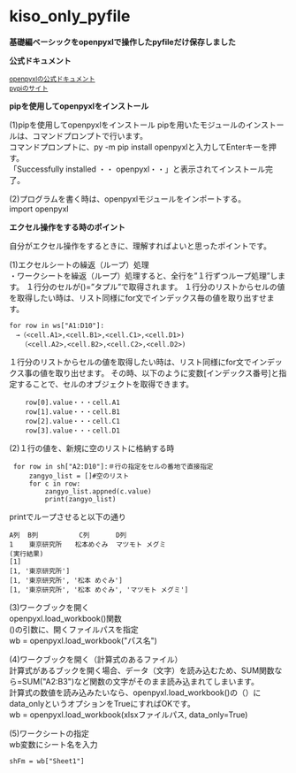 # kiso_only_pyfile
**基礎編ベーシックをopenpyxlで操作したpyfileだけ保存しました**

**公式ドキュメント**  

<sub>[openpyxlの公式ドキュメント](https://openpyxl.readthedocs.io/en/stable/)</sub>  
<sub>[pypiのサイト](https://pypi.org/project/openpyxl/)</sub>  

**pipを使用してopenpyxlをインストール**

(1)pipを使用してopenpyxlをインストール  pipを用いたモジュールのインストールは、コマンドプロンプトで行います。   
コマンドプロンプトに、py -m pip install openpyxlと入力してEnterキーを押す。  
「Successfully installed ・・ openpyxl・・」と表示されてインストール完了。  

(2)プログラムを書く時は、openpyxlモジュールをインポートする。  
import openpyxl  

**エクセル操作をする時のポイント**  

自分がエクセル操作をするときに、理解すればよいと思ったポイントです。  

(1)エクセルシートの繰返（ループ）処理  
・ワークシートを繰返（ループ）処理すると、全行を”１行ずつループ処理”します。
１行分のセルが()=”タプル”で取得されます。
１行分のリストからセルの値を取得したい時は、リスト同様にfor文でインデックス毎の値を取り出すせます。
```
for row in ws["A1:D10"]:
　→（<cell.A1>,<cell.B1>,<cell.C1>,<cell.D1>)
   （<cell.A2>,<cell.B2>,<cell.C2>,<cell.D2>)
```
１行分のリストからセルの値を取得したい時は、リスト同様にfor文でインデックス事の値を取り出せます。
その時、以下のように変数[インデックス番号]と指定することで、セルのオブジェクトを取得できます。
```
    row[0].value・・・cell.A1  
    row[1].value・・・cell.B1  
    row[2].value・・・cell.C1  
    row[3].value・・・cell.D1
```
(2)１行の値を、新規に空のリストに格納する時  
```
 for row in sh["A2:D10"]:＃行の指定をセルの番地で直接指定  
     zangyo_list = []#空のリスト  
     for c in row:
         zangyo_list.appned(c.value)
         print(zangyo_list)
```
printでループさせると以下の通り
```
A列  B列　　	   C列　　　　D列  
1    東京研究所　　松本めぐみ  マツモト メグミ  
(実行結果)    
[1]  
[1, '東京研究所']  
[1, '東京研究所', '松本 めぐみ']  
[1, '東京研究所', '松本 めぐみ', 'マツモト メグミ'] 
```
(3)ワークブックを開く  
openpyxl.load_workbook()関数  
()の引数に、開くファイルパスを指定  
wb = openpyxl.load_workbook("パス名")  

(4)ワークブックを開く（計算式のあるファイル）  
計算式があるブックを開く場合、データ（文字）を読み込むため、SUM関数なら=SUM("A2:B3")など関数の文字がそのまま読み込まれてしまいます。  
計算式の数値を読み込みたいなら、openpyxl.load_workbook()の（）にdata_onlyというオプションをTrueにすればOKです。  
wb = openpyxl.load_workbook(xlsxファイルパス, data_only=True)  

(5)ワークシートの指定  
wb変数にシート名を入力  
```
shFm = wb["Sheet1"]
```
